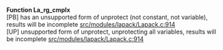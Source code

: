   
__Function La_rg_cmplx__  
  [PB] has an unsupported form of unprotect (not constant, not variable), results will be incomplete [src/modules/lapack/Lapack.c:914](https://github.com/wch/r-source/blob/b3620ddd6a27051d04b7986d18ed96ae09057812/src/modules/lapack/Lapack.c/#L914)  
  [UP] unsupported form of unprotect, unprotecting all variables, results will be incomplete [src/modules/lapack/Lapack.c:914](https://github.com/wch/r-source/blob/b3620ddd6a27051d04b7986d18ed96ae09057812/src/modules/lapack/Lapack.c/#L914)  

